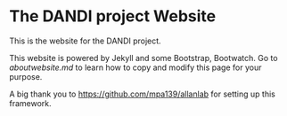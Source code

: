 # The DANDI project Website

This is the website for the DANDI project.

This website is powered by Jekyll and some Bootstrap, Bootwatch. Go to 
*aboutwebsite.md*  to learn how to copy and modify this page for your purpose. 


A big thank you to https://github.com/mpa139/allanlab for setting up this 
framework.
